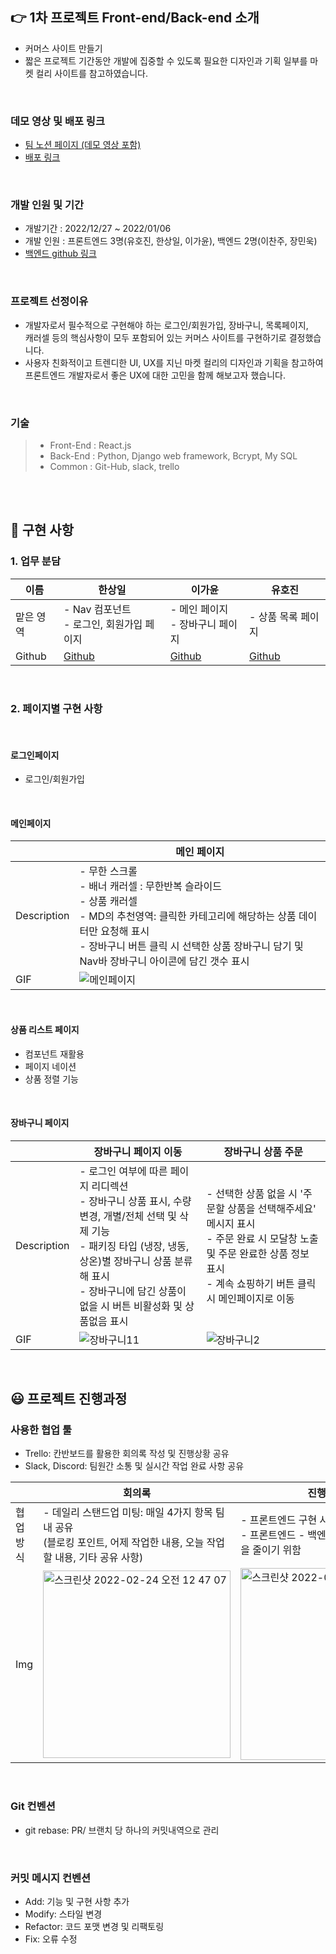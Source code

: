 ## 👉 1차 프로젝트 Front-end/Back-end 소개


- 커머스 사이트 만들기
- 짧은 프로젝트 기간동안 개발에 집중할 수 있도록 필요한 디자인과 기획 일부를 마켓 컬리 사이트를 참고하였습니다.

<br>

### 데모 영상 및 배포 링크

- [팀 노션 페이지 (데모 영상 포함)](https://acute-cicada-d5b.notion.site/Kurly-Flower-77334502e27f44e7bce155533e617bf5)
- [배포 링크](http://kurlyflower.s3-website.ap-northeast-2.amazonaws.com/)


<br>

### 개발 인원 및 기간


- 개발기간 : 2022/12/27 ~ 2022/01/06
- 개발 인원 : 프론트엔드 3명(유호진, 한상일, 이가윤), 백엔드 2명(이찬주, 장민욱)
- [백엔드 github 링크]()

<br>

### 프로젝트 선정이유

- 개발자로서 필수적으로 구현해야 하는 로그인/회원가입, 장바구니, 목록페이지, <br> 캐러셀 등의 
  핵심사항이 모두 포함되어 있는 커머스 사이트를 구현하기로 결정했습니다.
- 사용자 친화적이고 트렌디한 UI, UX를 지닌 마켓 컬리의 디자인과 기획을 참고하여 <br>
  프론트엔드 개발자로서 좋은 UX에 대한 고민을 함께 해보고자 했습니다.

<br>

### 기술 

> - Front-End : React.js
> - Back-End : Python, Django web framework, Bcrypt, My SQL
> - Common : Git-Hub, slack, trello

<br>


<br>

## 📘 구현 사항
### 1. 업무 분담

| 이름      | 한상일                                        | 이가윤                               | 유호진                              |
| --------- | --------------------------------------------- | ------------------------------------ | ----------------------------------- |
| 맡은 영역 | - Nav 컴포넌트<br />- 로그인, 회원가입 페이지 | - 메인 페이지<br />- 장바구니 페이지 | - 상품 목록 페이지                  |
| Github    | [Github](https://github.com/Runor0624)           | [Github](https://github.com/Gayun00)    | [Github](https://github.com/cil04105) |

<br>

### 2. 페이지별 구현 사항

<br>




#### 로그인페이지

- 로그인/회원가입

<br>

#### 메인페이지

|             |             메인 페이지                                     |                 
| ----------- | ------------------------------------------- |
| Description | - 무한 스크롤<br />- 배너 캐러셀 : 무한반복 슬라이드<br />- 상품 캐러셀<br />- MD의 추천영역: 클릭한 카테고리에 해당하는 상품 데이터만 요청해 표시<br />- 장바구니 버튼 클릭 시 선택한 상품 장바구니 담기 및 Nav바 장바구니 아이콘에 담긴 갯수 표시 |                 
| GIF         | ![메인페이지](https://user-images.githubusercontent.com/67543454/155341746-5023884a-afd0-4954-a6e2-587db813f167.gif)                                                                                                                      |  

<br>


#### 상품 리스트 페이지

- 컴포넌트 재활용
- 페이지 네이션
- 상품 정렬 기능

<br>

#### 장바구니 페이지

|             | 장바구니 페이지 이동                                                                                                                                                                                                                          | 장바구니 상품 주문                                                                                                                                                               |
| ----------- | --------------------------------------------------------------------------------------------------------------------------------------------------------------------------------------------------------------------------------------------- | -------------------------------------------------------------------------------------------------------------------------------------------------------------------------------- |
| Description | - 로그인 여부에 따른 페이지 리디렉션<br />- 장바구니 상품 표시, 수량 변경, 개별/전체 선택 및 삭제 기능<br />- 패키징 타입 (냉장, 냉동, 상온)별 장바구니 상품 분류해 표시<br />- 장바구니에 담긴 상품이 없을 시 버튼 비활성화 및 상품없음 표시 | - 선택한 상품 없을 시 '주문할 상품을 선택해주세요' 메시지 표시<br />- 주문 완료 시 모달창 노출 및 주문 완료한 상품 정보 표시<br />- 계속 쇼핑하기 버튼 클릭 시 메인페이지로 이동 |
| GIF         | ![장바구니11](https://user-images.githubusercontent.com/67543454/155349346-b45158d7-7b01-4023-b918-07a33fe79092.gif)                                                                                                                  | ![장바구니2](https://user-images.githubusercontent.com/67543454/155341763-9f363453-cd15-4798-88b4-a3a9a4c4931b.gif)                                                      |

<br>

## 😃 프로젝트 진행과정

### 사용한 협업 툴

- Trello: 칸반보드를 활용한 회의록 작성 및 진행상황 공유
- Slack, Discord: 팀원간 소통 및 실시간 작업 완료 사항 공유

|  | 회의록                                                                                                                 | 진행상황 공유                                                                                             |
| ---- | ---------------------------------------------------------------------------------------------------------------------- | --------------------------------------------------------------------------------------------------------- |
|  협업방식    | - 데일리 스탠드업 미팅: 매일 4가지 항목 팀 내 공유 <br> (블로킹 포인트, 어제 작업한 내용, 오늘 작업할 내용, 기타 공유 사항) | - 프론트엔드 구현 사항 단위로 캡처화면 공유<br />- 프론트엔드 - 백엔드 간 미스 커뮤니케이션을 줄이기 위함 |
|  Img    |             <img width="300" alt="스크린샷 2022-02-24 오전 12 47 07" src="https://user-images.githubusercontent.com/67543454/155354617-30f45f5c-5aec-456c-a5d0-48922e108e1e.png">                                                                                                           |      <img width="307" alt="스크린샷 2022-02-24 오전 12 53 50" src="https://user-images.githubusercontent.com/67543454/155355926-878c540a-d538-47c0-b826-917d0db21d4c.png">                                                                                                     |
<br>



### Git 컨벤션

- git rebase: PR/ 브랜치 당 하나의 커밋내역으로 관리

<br>

### 커밋 메시지 컨벤션

- Add: 기능 및 구현 사항 추가
- Modify: 스타일 변경
- Refactor: 코드 포맷 변경 및 리팩토링
- Fix: 오류 수정



